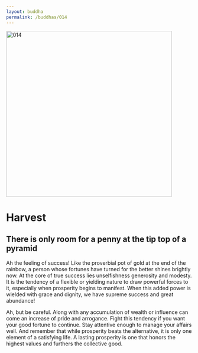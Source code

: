 ```yaml
---
layout: buddha
permalink: /buddhas/014
---
```


<div class="uk-text-center">
<img src="{{"/assets/img/buddhas/buddha-014.jpg" | relative_url}}" alt="014"  width="448" height="448"></div>

# Harvest

## There is only room for a penny at the tip top of a pyramid



Ah the feeling of success! Like the proverbial pot of gold at the end of the rainbow, a person whose fortunes have turned for the better shines brightly now. At the core of true success lies unselfishness generosity and modesty. It is the tendency of a flexible or yielding nature to draw powerful forces to it, especially when prosperity begins to manifest. When this added power is wielded with grace and dignity, we have supreme success and great abundance!

Ah, but be careful. Along with any accumulation of wealth or influence can come an increase of pride and arrogance. Fight this tendency if you want your good fortune to continue. Stay attentive enough to manage your affairs well. And remember that while prosperity beats the alternative, it is only one element of a satisfying life. A lasting prosperity is one that honors the highest values and furthers the collective good.
